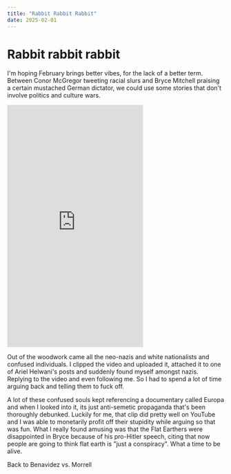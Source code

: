 ```yaml
---
title: "Rabbit Rabbit Rabbit"
date: 2025-02-01
---
```


# Rabbit rabbit rabbit

I'm hoping February brings better vibes, for the lack of a better term. Between Conor McGregor tweeting racial slurs and Bryce Mitchell praising a certain mustached German dictator, we could use some stories that don't involve politics and culture wars.

<iframe width="315" height="560"
src="https://www.youtube.com/embed/TtEl763sdc0"
title="YouTube video player"
frameborder="0"
allow="accelerometer; autoplay; clipboard-write; encrypted-media; gyroscope; picture-in-picture; web-share"
allowfullscreen></iframe>

Out of the woodwork came all the neo-nazis and white nationalists and confused individuals. I clipped the video and uploaded it, attached it to one of Ariel Helwani's posts and suddenly found myself amongst nazis. Replying to the video and even following me. So I had to spend a lot of time arguing back and telling them to fuck off. 

A lot of these confused souls kept referencing a documentary called Europa and when I looked into it, its just anti-semetic propaganda that's been thoroughly debunked. Luckily for me, that clip did pretty well on YouTube and I was able to monetarily profit off their stupidity while arguing so that was fun. What I really found amusing was that the Flat Earthers were disappointed in Bryce because of his pro-Hitler speech, citing that now people are going to think flat earth is "just a conspiracy". What a time to be alive.

Back to Benavidez vs. Morrell 

